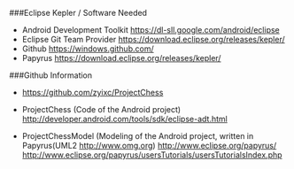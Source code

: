 ###Eclipse Kepler / Software Needed
- Android Development Toolkit 	https://dl-sll.google.com/android/eclipse
- Eclipse Git Team Provider		https://download.eclipse.org/releases/kepler/
- Github						https://windows.github.com/
- Papyrus						https://download.eclipse.org/releases/kepler/

###Github Information
- https://github.com/zyixc/ProjectChess

- ProjectChess (Code of the Android project) 
	http://developer.android.com/tools/sdk/eclipse-adt.html

- ProjectChessModel (Modeling of the Android project, written in Papyrus(UML2 http://www.omg.org)
	http://www.eclipse.org/papyrus/
	http://www.eclipse.org/papyrus/usersTutorials/usersTutorialsIndex.php